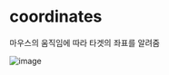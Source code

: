 # coordinates
마우스의 움직임에 따라 타겟의 좌표를 알려줌

![image](https://user-images.githubusercontent.com/103816228/170912673-26eefedd-4baa-4971-bca0-dfde48625759.png)
